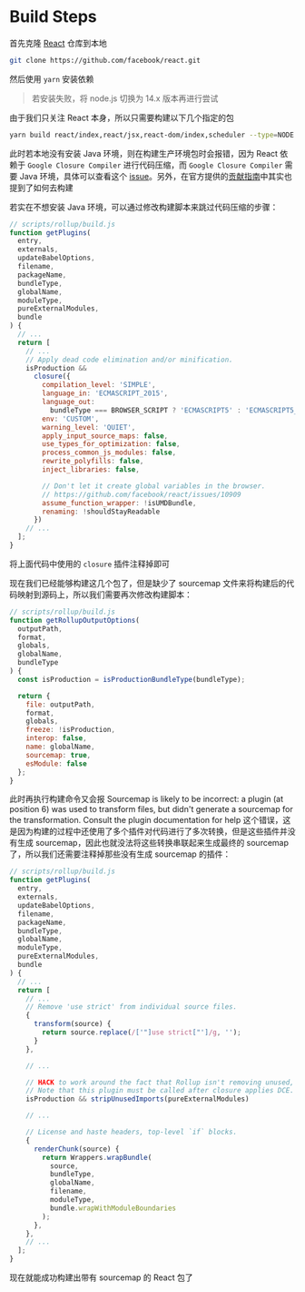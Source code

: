 # Build Steps

首先克隆 [React](https://github.com/facebook/react) 仓库到本地

```bash
git clone https://github.com/facebook/react.git
```

然后使用 `yarn` 安装依赖

> 若安装失败，将 node.js 切换为 14.x 版本再进行尝试

由于我们只关注 React 本身，所以只需要构建以下几个指定的包

```bash
yarn build react/index,react/jsx,react-dom/index,scheduler --type=NODE
```

此时若本地没有安装 Java 环境，则在构建生产环境包时会报错，因为 React 依赖于 `Google Closure Compiler` 进行代码压缩，而 `Google Closure Compiler` 需要 Java 环境，具体可以查看这个 [issue](https://github.com/facebook/react/issues/19656#issuecomment-676850028)。另外，在官方提供的[贡献指南](https://reactjs.org/docs/how-to-contribute.html#contribution-prerequisites)中其实也提到了如何去构建

若实在不想安装 Java 环境，可以通过修改构建脚本来跳过代码压缩的步骤：

```js
// scripts/rollup/build.js
function getPlugins(
  entry,
  externals,
  updateBabelOptions,
  filename,
  packageName,
  bundleType,
  globalName,
  moduleType,
  pureExternalModules,
  bundle
) {
  // ...
  return [
    // ...
    // Apply dead code elimination and/or minification.
    isProduction &&
      closure({
        compilation_level: 'SIMPLE',
        language_in: 'ECMASCRIPT_2015',
        language_out:
          bundleType === BROWSER_SCRIPT ? 'ECMASCRIPT5' : 'ECMASCRIPT5_STRICT',
        env: 'CUSTOM',
        warning_level: 'QUIET',
        apply_input_source_maps: false,
        use_types_for_optimization: false,
        process_common_js_modules: false,
        rewrite_polyfills: false,
        inject_libraries: false,

        // Don't let it create global variables in the browser.
        // https://github.com/facebook/react/issues/10909
        assume_function_wrapper: !isUMDBundle,
        renaming: !shouldStayReadable
      })
    // ...
  ];
}
```

将上面代码中使用的 `closure` 插件注释掉即可

现在我们已经能够构建这几个包了，但是缺少了 sourcemap 文件来将构建后的代码映射到源码上，所以我们需要再次修改构建脚本：

```js {18}
// scripts/rollup/build.js
function getRollupOutputOptions(
  outputPath,
  format,
  globals,
  globalName,
  bundleType
) {
  const isProduction = isProductionBundleType(bundleType);

  return {
    file: outputPath,
    format,
    globals,
    freeze: !isProduction,
    interop: false,
    name: globalName,
    sourcemap: true,
    esModule: false
  };
}
```

此时再执行构建命令又会报 Sourcemap is likely to be incorrect: a plugin (at position 6) was used to transform files, but didn't generate a sourcemap for the transformation. Consult the plugin documentation for help 这个错误，这是因为构建的过程中还使用了多个插件对代码进行了多次转换，但是这些插件并没有生成 sourcemap，因此也就没法将这些转换串联起来生成最终的 sourcemap 了，所以我们还需要注释掉那些没有生成 sourcemap 的插件：

```js
// scripts/rollup/build.js
function getPlugins(
  entry,
  externals,
  updateBabelOptions,
  filename,
  packageName,
  bundleType,
  globalName,
  moduleType,
  pureExternalModules,
  bundle
) {
  // ...
  return [
    // ...
    // Remove 'use strict' from individual source files.
    {
      transform(source) {
        return source.replace(/['"]use strict["']/g, '');
      }
    },

    // ...

    // HACK to work around the fact that Rollup isn't removing unused, pure-module imports.
    // Note that this plugin must be called after closure applies DCE.
    isProduction && stripUnusedImports(pureExternalModules)

    // ...

    // License and haste headers, top-level `if` blocks.
    {
      renderChunk(source) {
        return Wrappers.wrapBundle(
          source,
          bundleType,
          globalName,
          filename,
          moduleType,
          bundle.wrapWithModuleBoundaries
        );
      },
    },
    // ...
  ];
}
```

现在就能成功构建出带有 sourcemap 的 React 包了

